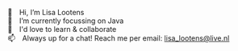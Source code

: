 👋&emsp;Hi, I’m Lisa Lootens <br />
🌱&emsp;I’m currently focussing on Java <br />
💞️&emsp;I'd love to learn & collaborate <br />
📫&emsp;Always up for a chat! Reach me per email: lisa_lootens@live.nl <br />
